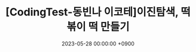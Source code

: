 ---
layout: post
title:  "[CodingTest-동빈나 이코테]이진탐색, 떡볶이 떡 만들기 " 
date:   2023-05-28 00:00:00 +0900
category: CodingTest
---